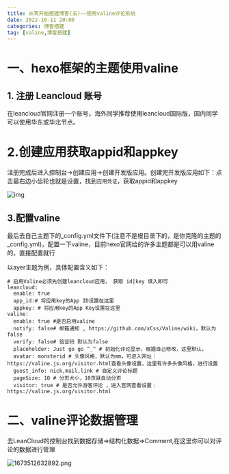 ```yaml
---
title: 从零开始搭建博客(五)——使用valine评论系统
date: 2022-10-11 20:00
categories: 博客搭建
tag: [valine,博客搭建] 
---
```


# 一、hexo框架的主题使用valine

## **1. 注册 Leancloud 账号**

在leancloud官网注册一个账号，海外同学推荐使用leancloud国际版，国内同学可以使用华东或华北节点。

# 2.创建应用获取appid和appkey

注册完成后进入控制台->创建应用->创建开发版应用。创建完开发版应用如下：点击最右边小齿轮也就是设置，找到`应用凭证`，获取appid和appkey


![img](https://p3-juejin.byteimg.com/tos-cn-i-k3u1fbpfcp/88cbb84d544c466fa8b242d80c6e0670~tplv-k3u1fbpfcp-zoom-1.image)

## 3.配置valine

最后去自己主题下的_config.yml文件下(注意不是根目录下的，是你克隆的主题的_config.yml)，配置一下valine，目前hexo官网给的许多主题都是可以用valine的，直接配置就行

以ayer主题为例，具体配置含义如下：

```
# 启用Valine必须先创建leancloud应用， 获取 id|key 填入即可
leancloud:
  enable: true
  app_id:# 将应用key的App ID设置在这里
  appkey: # 将应用key的App Key设置在这里
valine:
  enable: true #是否启用valine
  notify: false# 邮箱通知 , https://github.com/xCss/Valine/wiki，默认为false
  verify: false# 验证码 默认为false
  placeholder: Just go go ^_^ # 初始化评论显示，根据自己修改，这里默认，
  avatar: monsterid # 头像风格，默认为mm，可进入网址：https://valine.js.org/visitor.html查看头像设置，这里有许多头像风格，进行设置
  guest_info: nick,mail,link # 自定义评论标题
  pageSize: 10 # 分页大小，10页就自动分页
  visitor: true # 是否允许游客评论 ，进入官网查看设置：https://valine.js.org/visitor.html
```

# 二、valine评论数据管理

去LeanCloud的控制台找到数据存储=>结构化数据=>Comment,在这里你可以对评论的数据进行管理

![1673512632892.png](https://p1-juejin.byteimg.com/tos-cn-i-k3u1fbpfcp/f28620488c6540d6b80756e2ac125719~tplv-k3u1fbpfcp-watermark.image?)